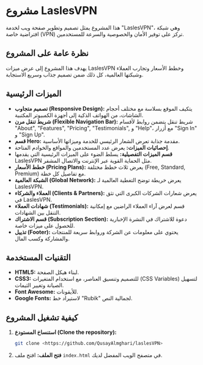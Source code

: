 # مشروع LaslesVPN

هذا المشروع يمثل تصميم وتطوير صفحة ويب لخدمة "LaslesVPN"، وهي شبكة افتراضية خاصة (VPN) تركز على توفير الأمان والخصوصية والسرعة للمستخدمين.

## نظرة عامة على المشروع

يهدف هذا المشروع إلى عرض ميزات LaslesVPN وخطط الأسعار وتجارب العملاء وشبكتها العالمية، كل ذلك ضمن تصميم جذاب وسريع الاستجابة.

## الميزات الرئيسية

* **تصميم متجاوب (Responsive Design):** يتكيف الموقع بسلاسة مع مختلف أحجام الشاشات، من الهواتف الذكية إلى أجهزة الكمبيوتر المكتبية.
* **شريط تنقل مرن (Flexible Navigation Bar):** شريط تنقل يتضمن روابط لأقسام "About", "Features", "Pricing", "Testimonials", و "Help"، مع أزرار "Sign In" و "Sign Up".
* **قسم Hero:** مقدمة جذابة تعرض الشعار الرئيسي للخدمة وميزاتها الأساسية.
* **إحصائيات الميزات:** يعرض عدد المستخدمين والمواقع والخوادم المتاحة.
* **قسم الميزات التفصيلية:** يسلط الضوء على الميزات الرئيسية التي يقدمها LaslesVPN مثل الحماية القوية عبر الإنترنت والاتصال المشفر.
* **خطط الأسعار (Pricing Plans):** يعرض ثلاث خطط مختلفة (Free, Standard, Premium) مع تفاصيل كل خطة.
* **الشبكة العالمية (Global Network):** يعرض خريطة توضح التغطية العالمية لـ LaslesVPN.
* **العملاء والشركاء (Clients & Partners):** يعرض شعارات الشركات الكبرى التي تثق في LaslesVPN.
* **شهادات العملاء (Testimonials):** قسم لعرض آراء العملاء الراضين مع إمكانية التنقل بين الشهادات.
* **قسم الاشتراك (Subscription Section):** دعوة للاشتراك في النشرة الإخبارية للحصول على ميزات خاصة.
* **تذييل (Footer):** يحتوي على معلومات عن الشركة وروابط سريعة للمنتجات والمشاركة وكسب المال.

## التقنيات المستخدمة

* **HTML5:** لبناء هيكل الصفحة.
* **CSS3:** للتصميم وتنسيق العناصر، مع استخدام المتغيرات (CSS Variables) لتسهيل الصيانة وتغيير الثيمات.
* **Font Awesome:** للأيقونات.
* **Google Fonts:** لاستيراد خط "Rubik" لجمالية النص.

## كيفية تشغيل المشروع

1.  **استنساخ المستودع (Clone the repository):**
    ```bash
    git clone <https://github.com/QusayAlmghari/laslesVPN>
    ```
2.  **فتح الملف:**
    افتح ملف `index.html` في متصفح الويب المفضل لديك.

